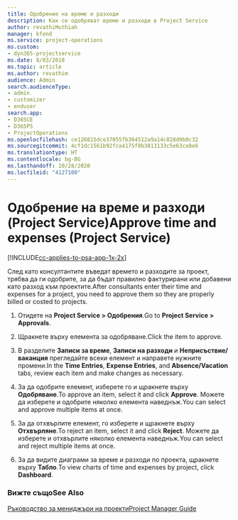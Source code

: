 ```yaml
---
title: Одобрение на време и разходи
description: Как се одобряват време и разходи в Project Service
author: revathiMuthiah
manager: kfend
ms.service: project-operations
ms.custom:
- dyn365-projectservice
ms.date: 8/03/2018
ms.topic: article
ms.author: revathim
audience: Admin
search.audienceType:
- admin
- customizer
- enduser
search.app:
- D365CE
- D365PS
- ProjectOperations
ms.openlocfilehash: ce126815dce37055fb364512a9a14c828d9b0c32
ms.sourcegitcommit: 4cf1dc1561b92fca4175f0b3813133c5e63ce8e6
ms.translationtype: HT
ms.contentlocale: bg-BG
ms.lasthandoff: 10/28/2020
ms.locfileid: "4127100"
---
```

# <a name="approve-time-and-expenses-project-service"></a><span data-ttu-id="791df-103">Одобрение на време и разходи (Project Service)</span><span class="sxs-lookup"><span data-stu-id="791df-103">Approve time and expenses (Project Service)</span></span>

[!INCLUDE[cc-applies-to-psa-app-1x-2x](../includes/cc-applies-to-psa-app-1x-2x.md)]

<span data-ttu-id="791df-104">След като консултантите въведат времето и разходите за проект, трябва да ги одобрите, за да бъдат правилно фактурирани или добавени като разход към проектите.</span><span class="sxs-lookup"><span data-stu-id="791df-104">After consultants enter their time and expenses for a project, you need to approve them so they are properly billed or costed to projects.</span></span>  
  
1.  <span data-ttu-id="791df-105">Отидете на **Project Service > Одобрения**.</span><span class="sxs-lookup"><span data-stu-id="791df-105">Go to **Project Service > Approvals**.</span></span>  
  
2.  <span data-ttu-id="791df-106">Щракнете върху елемента за одобряване.</span><span class="sxs-lookup"><span data-stu-id="791df-106">Click the item to approve.</span></span>  
  
3.  <span data-ttu-id="791df-107">В разделите **Записи за време**, **Записи на разходи** и **Неприсъствие/ваканция** прегледайте всеки елемент и направете нужните промени.</span><span class="sxs-lookup"><span data-stu-id="791df-107">In the **Time Entries**, **Expense Entries**, and **Absence/Vacation** tabs, review each item and make changes as necessary.</span></span>  
  
4.  <span data-ttu-id="791df-108">За да одобрите елемент, изберете го и щракнете върху **Одобряване**.</span><span class="sxs-lookup"><span data-stu-id="791df-108">To approve an item, select it and click **Approve**.</span></span> <span data-ttu-id="791df-109">Можете да изберете и одобрите няколко елемента наведнъж.</span><span class="sxs-lookup"><span data-stu-id="791df-109">You can select and approve multiple items at once.</span></span>  
  
5.  <span data-ttu-id="791df-110">За да отхвърлите елемент, го изберете и щракнете върху **Отхвърляне**.</span><span class="sxs-lookup"><span data-stu-id="791df-110">To reject an item, select it and click **Reject**.</span></span> <span data-ttu-id="791df-111">Можете да изберете и отхвърлите няколко елемента наведнъж.</span><span class="sxs-lookup"><span data-stu-id="791df-111">You can select and reject multiple items at once.</span></span>  
  
6.  <span data-ttu-id="791df-112">За да видите диаграми за време и разходи по проекта, щракнете върху **Табло**.</span><span class="sxs-lookup"><span data-stu-id="791df-112">To view charts of time and expenses by project, click **Dashboard**.</span></span>  
  
### <a name="see-also"></a><span data-ttu-id="791df-113">Вижте също</span><span class="sxs-lookup"><span data-stu-id="791df-113">See Also</span></span>  
 [<span data-ttu-id="791df-114">Ръководство за мениджъри на проекти</span><span class="sxs-lookup"><span data-stu-id="791df-114">Project Manager Guide</span></span>](../psa/project-manager-guide.md)
